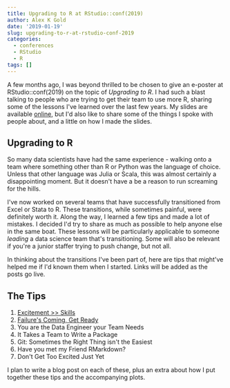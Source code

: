 ```yaml
---
title: Upgrading to R at RStudio::conf(2019)
author: Alex K Gold
date: '2019-01-19'
slug: upgrading-to-r-at-rstudio-conf-2019
categories:
  - conferences
  - RStudio
  - R
tags: []
---
```


A few months ago, I was beyond thrilled to be chosen to give an e-poster at RStudio::conf(2019) on the topic of *Upgrading to R*. I had such a blast talking to people who are trying to get their team to use more R, sharing some of the lessons I've learned over the last few years. My slides are available [online](https://akgold.github.io/rsconf2019/), but I'd also like to share some of the things I spoke with people about, and a little on how I made the slides.

## Upgrading to R
So many data scientists have had the same experience - walking onto a team where something other than R or Python was the language of choice. Unless that other language was Julia or Scala, this was almost certainly a disappointing moment. But it doesn't have a be a reason to run screaming for the hills.

I've now worked on several teams that have successfully transitioned from Excel or Stata to R. These transitions, while sometimes painful, were definitely worth it. Along the way, I learned a few tips and made a lot of mistakes. I decided I'd try to share as much as possible to help anyone else in the same boat. These lessons will be particularly applicable to someone *leading* a data science team that's transitioning. Some will also be relevant if you're a junior staffer trying to push change, but not all. 

In thinking about the transitions I've been part of, here are tips that might've helped me if I'd known them when I started. Links will be added as the posts go live.

## The Tips

1. [Excitement >> Skills](/2019/01/19/upgrading-to-r-1-excitement-skills/)
2. [Failure's Coming, Get Ready](/2019/01/23/upgrading-to-r-2-failure-s-coming-get-ready/)
3. You are the Data Engineer your Team Needs
4. It Takes a Team to Write a Package
5. Git: Sometimes the Right Thing isn't the Easiest
6. Have you met my Friend RMarkdown?
7. Don't Get Too Excited Just Yet

I plan to write a blog post on each of these, plus an extra about how I put together these tips and the accompanying plots. 

